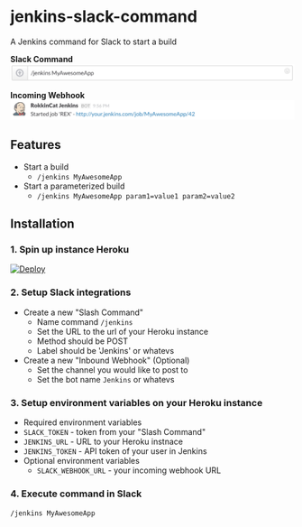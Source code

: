 # jenkins-slack-command
A Jenkins command for Slack to start a build

**Slack Command**
![](screenshots/command.png)

**Incoming Webhook**
![](screenshots/incoming_webhook.png)

## Features
- Start a build
  - `/jenkins MyAwesomeApp`
- Start a parameterized build
  - `/jenkins MyAwesomeApp param1=value1 param2=value2`

## Installation

### 1. Spin up instance Heroku

[![Deploy](https://www.herokucdn.com/deploy/button.png)](https://heroku.com/deploy?template=https://github.com/joshdholtz/jenkins-slack-command)

### 2. Setup Slack integrations

- Create a new "Slash Command"
  - Name command `/jenkins`
  - Set the URL to the url of your Heroku instance
  - Method should be POST
  - Label should be 'Jenkins' or whatevs
- Create a new "Inbound Webhook" (Optional)
  - Set the channel you would like to post to
  - Set the bot name `Jenkins` or whatevs

### 3. Setup environment variables on your Heroku instance

- Required environment variables
 - `SLACK_TOKEN` - token from your "Slash Command"
 - `JENKINS_URL` - URL to your Heroku instnace
 - `JENKINS_TOKEN` - API token of your user in Jenkins
- Optional environment variables
  - `SLACK_WEBHOOK_URL` - your incoming webhook URL
  
### 4. Execute command in Slack

```
/jenkins MyAwesomeApp
```
